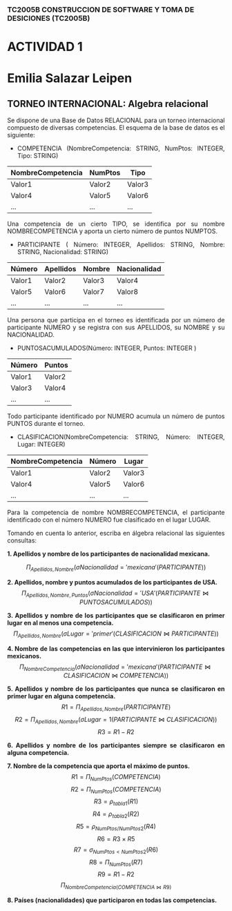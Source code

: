 ### TC2005B CONSTRUCCION DE SOFTWARE Y TOMA DE DESICIONES (TC2005B) 
 
# ACTIVIDAD 1 
# Emilia Salazar Leipen
## TORNEO INTERNACIONAL: Algebra relacional  
 
<div style="text-align: justify">
Se dispone de una Base de Datos RELACIONAL para un torneo internacional compuesto de diversas 
competencias. El esquema de la base de datos es el siguiente:  
 
- COMPETENCIA (NombreCompetencia: STRING, NumPtos: INTEGER, Tipo: STRING) 

| NombreCompetencia | NumPtos | Tipo      |
|------------------|---------|-----------|
| Valor1           | Valor2  | Valor3    |
| Valor4           | Valor5  | Valor6    |
| ...              | ...     | ...       |

 
Una competencia de un cierto TIPO, se identifica por su nombre NOMBRECOMPETENCIA y aporta un cierto 
número de puntos NUMPTOS. 
 
-  PARTICIPANTE (  Número: INTEGER, 
 Apellidos: STRING, Nombre: STRING, Nacionalidad: STRING) 

 | Número | Apellidos | Nombre | Nacionalidad |
|--------|-----------|--------|--------------|
| Valor1 | Valor2    | Valor3 | Valor4       |
| Valor5 | Valor6    | Valor7 | Valor8       |
| ...    | ...       | ...    | ...          |

 

 
Una persona que participa en el torneo es identificada por un número de participante NUMERO y se registra con sus 
APELLIDOS, su NOMBRE y su NACIONALIDAD.  
 
- PUNTOSACUMULADOS(Número: INTEGER, Puntos: INTEGER ) 

| Número | Puntos |
|--------|--------|
| Valor1 | Valor2 |
| Valor3 | Valor4 |
| ...    | ...    |

 
Todo participante identificado por NUMERO acumula un número de puntos PUNTOS durante el torneo.  
 
- CLASIFICACION(NombreCompetencia: STRING, Número: INTEGER, Lugar: INTEGER) 

| NombreCompetencia | Número | Lugar |
|-------------------|--------|-------|
| Valor1            | Valor2 | Valor3|
| Valor4            | Valor5 | Valor6|
| ...               | ...    | ...   |

 
Para la competencia de nombre NOMBRECOMPETENCIA, el participante identificado con el número NUMERO fue 
clasificado en el lugar LUGAR.  
 
 
Tomando en cuenta lo anterior, escriba en álgebra relacional las siguientes consultas: 

**1. Apellidos y nombre de los participantes de nacionalidad mexicana.** 

$$\Pi _{Apellidos, Nombre}(\sigma Nacionalidad = 'mexicana' (PARTICIPANTE))$$


 
**2. Apellidos, nombre y puntos acumulados de los participantes de USA.** 
$$\Pi _{Apellidos, Nombre, Puntos}(\sigma Nacionalidad = 'USA' (PARTICIPANTE \bowtie PUNTOSACUMULADOS))$$
 
**3. Apellidos y nombre de los participantes que se clasificaron en primer lugar en al menos una 
competencia.**
$$\Pi _{Apellidos, Nombre}(\sigma Lugar = 'primer' (CLASIFICACION\bowtie PARTICIPANTE))$$
 
**4. Nombre de las competencias en las que intervinieron los participantes mexicanos.** 
$$\Pi _{NombreCompetencia}(\sigma Nacionalidad = 'mexicana' (PARTICIPANTE\bowtie CLASIFICACION \bowtie COMPETENCIA))$$
 
 
**5. Apellidos y nombre de los participantes que nunca se clasificaron en primer lugar en alguna 
competencia.**  
$$R1=\Pi _{Apellidos, Nombre}(PARTICIPANTE) $$
$$R2=\Pi _{Apellidos, Nombre}(\sigma Lugar=1(PARTICIPANTE \bowtie CLASIFICACION)) $$
$$R3=R1-R2$$
 
**6. Apellidos y nombre de los participantes siempre se clasificaron en alguna competencia.**

 
**7. Nombre de la competencia que aporta el máximo de puntos.** 
$$R1= \Pi _{NumPtos}(COMPETENCIA)$$
$$R2= \Pi _{NumPtos}(COMPETENCIA)$$
$$R3= \rho _{tabla1}(R1)$$
$$R4= \rho _{tabla2}(R2)$$
$$R5= \rho _{NumPtos/NumPtos2}(R4)$$
$$R6= R3 \times R5$$
$$R7= \sigma _{NumPtos<NumPtos2}(R6)$$
$$R8= \Pi _{NumPtos}(R7)$$
$$R9= R1-R2$$
$$\Pi_{NombreCompetencia(COMPETENCIA \bowtie R9)}$$ 
 
**8. Países (nacionalidades) que participaron en todas las competencias.** 


</div>
 